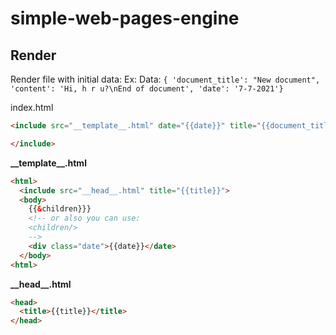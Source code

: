 # simple-web-pages-engine


## Render

Render file with initial data:
Ex: Data: `{ 'document_title': "New document", 'content': 'Hi, h r u?\nEnd of document', 'date': '7-7-2021'}`

index.html
```html
<include src="__template__.html" date="{{date}}" title="{{document_title}}">

</include>
```

__\_\_template\_\_.html__
```html
<html>
  <include src="__head__.html" title="{{title}}">
  <body>
    {{&children}}}
    <!-- or also you can use:
    <children/>
    -->
    <div class="date">{{date}}</date>
  </body>
<html>
```

__\_\_head\_\_.html__
```html
<head>
  <title>{{title}}</title>
</head>
```
